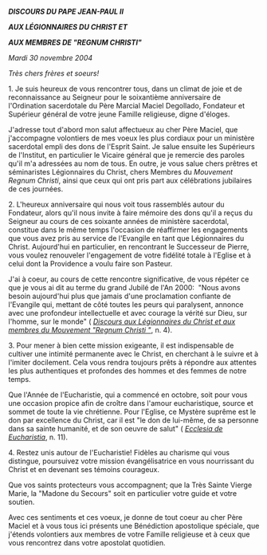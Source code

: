 ***DISCOURS DU PAPE JEAN-PAUL II***

***AUX LÉGIONNAIRES DU CHRIST ET***

***AUX MEMBRES DE "REGNUM CHRISTI"***

*Mardi 30 novembre 2004*

*Très chers frères et soeurs!*

1. Je suis heureux de vous rencontrer tous, dans un climat de joie et de reconnaissance au Seigneur pour le soixantième anniversaire de l'Ordination sacerdotale du Père Marcial Maciel Degollado, Fondateur et Supérieur général de votre jeune Famille religieuse, digne d'éloges.

J'adresse tout d'abord mon salut affectueux au cher Père Maciel, que j'accompagne volontiers de mes voeux les plus cordiaux pour un ministère sacerdotal empli des dons de l'Esprit Saint. Je salue ensuite les Supérieurs de l'Institut, en particulier le Vicaire général que je remercie des paroles qu'il m'a adressées au nom de tous. En outre, je vous salue chers prêtres et séminaristes Légionnaires du Christ, chers Membres du *Mouvement Regnum Christi*, ainsi que ceux qui ont pris part aux célébrations jubilaires de ces journées.

2. L'heureux anniversaire qui nous voit tous rassemblés autour du Fondateur, alors qu'il nous invite à faire mémoire des dons qu'il a reçus du Seigneur au cours de ces soixante années de ministère sacerdotal, constitue dans le même temps l'occasion de réaffirmer les engagements que vous avez pris au service de l'Evangile en tant que Légionnaires du Christ. Aujourd'hui en particulier, en rencontrant le Successeur de Pierre, vous voulez renouveler l'engagement de votre fidélité totale à l'Eglise et à celui dont la Providence a voulu faire son Pasteur.

J'ai à coeur, au cours de cette rencontre significative, de vous répéter ce que je vous ai dit au terme du grand Jubilé de l'An 2000:  "Nous avons besoin aujourd'hui plus que jamais d'une proclamation confiante de l'Evangile qui, mettant de côté toutes les peurs qui paralysent, annonce avec une profondeur intellectuelle et avec courage la vérité sur Dieu, sur l'homme, sur le monde" ( *[Discours aux Légionnaires du Christ et aux membres du Mouvement "Regnum Christi "](/content/john-paul-ii/fr/speeches/2001/documents/hf_jp-ii_spe_20010104_legionari-cristo.html)*, n. 4).

3. Pour mener à bien cette mission exigeante, il est indispensable de cultiver une intimité permanente avec le Christ, en cherchant à le suivre et à l'imiter docilement. Cela vous rendra toujours prêts à répondre aux attentes les plus authentiques et profondes des hommes et des femmes de notre temps.

Que l'Année de l'Eucharistie, qui a commencé en octobre, soit pour vous une occasion propice afin de croître dans l'amour eucharistique, source et sommet de toute la vie chrétienne. Pour l'Eglise, ce Mystère suprême est le don par excellence du Christ, car il est "le don de lui-même, de sa personne dans sa sainte humanité, et de son oeuvre de salut" ( *[Ecclesia de Eucharistia](http://www.vatican.va/edocs/FRA0344/_INDEX.HTM)*, n. 11).

4. Restez unis autour de l'Eucharistie! Fidèles au charisme qui vous distingue, poursuivez votre mission évangélisatrice en vous nourrissant du Christ et en devenant ses témoins courageux.

Que vos saints protecteurs vous accompagnent; que la Très Sainte Vierge Marie, la "Madone du Secours" soit en particulier votre guide et votre soutien.

Avec ces sentiments et ces voeux, je donne de tout coeur au cher Père Maciel et à vous tous ici présents une Bénédiction apostolique spéciale, que j'étends volontiers aux membres de votre Famille religieuse et à ceux que vous rencontrez dans votre apostolat quotidien.